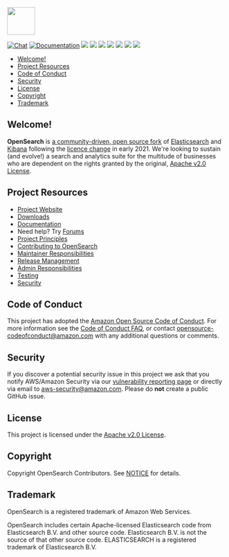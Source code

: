 <img src="https://opensearch.org/assets/img/opensearch-logo-themed.svg" height="64px">

[![Chat](https://img.shields.io/badge/chat-on%20forums-blue)](https://forum.opensearch.org/c/opensearch/)
[![Documentation](https://img.shields.io/badge/documentation-reference-blue)](https://opensearch.org/docs/latest/opensearch/index/)
[![](https://img.shields.io/github/issues/opensearch-project/opensearch/untriaged?labelColor=red)](https://github.com/opensearch-project/opensearch/issues?q=is%3Aissue+is%3Aopen+label%3A"untriaged")
[![](https://img.shields.io/github/issues/opensearch-project/opensearch/security%20vulnerability?labelColor=red)](https://github.com/opensearch-project/opensearch/issues?q=is%3Aissue+is%3Aopen+label%3A"security%20vulnerability")
[![](https://img.shields.io/github/issues/opensearch-project/opensearch)](https://github.com/opensearch-project/opensearch/issues)
[![](https://img.shields.io/github/issues-pr/opensearch-project/opensearch)](https://github.com/opensearch-project/opensearch/pulls)
[![](https://img.shields.io/codecov/c/gh/opensearch-project/opensearch)](https://app.codecov.io/gh/opensearch-project/opensearch)
[![](https://img.shields.io/github/issues/opensearch-project/opensearch/v2.4.0)](https://github.com/opensearch-project/opensearch/issues?q=is%3Aissue+is%3Aopen+label%3A"v2.4.0")
[![](https://img.shields.io/github/issues/opensearch-project/opensearch/v3.0.0)](https://github.com/opensearch-project/opensearch/issues?q=is%3Aissue+is%3Aopen+label%3A"v3.0.0")

- [Welcome!](#welcome)
- [Project Resources](#project-resources)
- [Code of Conduct](#code-of-conduct)
- [Security](#security)
- [License](#license)
- [Copyright](#copyright)
- [Trademark](#trademark)

## Welcome!

**OpenSearch** is [a community-driven, open source fork](https://aws.amazon.com/blogs/opensource/introducing-opensearch/) of [Elasticsearch](https://en.wikipedia.org/wiki/Elasticsearch) and [Kibana](https://en.wikipedia.org/wiki/Kibana) following the [licence change](https://opensource.org/node/1099) in early 2021. We're looking to sustain (and evolve!) a search and analytics suite for the multitude of businesses who are dependent on the rights granted by the original, [Apache v2.0 License](LICENSE.txt).

## Project Resources

* [Project Website](https://opensearch.org/)
* [Downloads](https://opensearch.org/downloads.html)
* [Documentation](https://opensearch.org/docs/)
* Need help? Try [Forums](https://discuss.opendistrocommunity.dev/)
* [Project Principles](https://opensearch.org/#principles)
* [Contributing to OpenSearch](CONTRIBUTING.md)
* [Maintainer Responsibilities](MAINTAINERS.md)
* [Release Management](RELEASING.md)
* [Admin Responsibilities](ADMINS.md)
* [Testing](TESTING.md)
* [Security](SECURITY.md)

## Code of Conduct

This project has adopted the [Amazon Open Source Code of Conduct](CODE_OF_CONDUCT.md). For more information see the [Code of Conduct FAQ](https://aws.github.io/code-of-conduct-faq), or contact [opensource-codeofconduct@amazon.com](mailto:opensource-codeofconduct@amazon.com) with any additional questions or comments.

## Security
If you discover a potential security issue in this project we ask that you notify AWS/Amazon Security via our [vulnerability reporting page](http://aws.amazon.com/security/vulnerability-reporting/) or directly via email to aws-security@amazon.com. Please do **not** create a public GitHub issue.

## License

This project is licensed under the [Apache v2.0 License](LICENSE.txt).

## Copyright

Copyright OpenSearch Contributors. See [NOTICE](NOTICE.txt) for details.

## Trademark

OpenSearch is a registered trademark of Amazon Web Services.

OpenSearch includes certain Apache-licensed Elasticsearch code from Elasticsearch B.V. and other source code. Elasticsearch B.V. is not the source of that other source code. ELASTICSEARCH is a registered trademark of Elasticsearch B.V.
